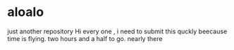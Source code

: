 # aloalo
just another repository
Hi every one , i need to submit this quckly beecause time is flying.
two hours and a half to go.
nearly there
